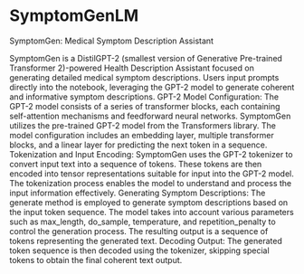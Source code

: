 # SymptomGenLM
 SymptomGen: Medical Symptom Description Assistant

SymptomGen is a DistilGPT-2 (smallest version of Generative Pre-trained Transformer 2)-powered Health Description Assistant focused on generating detailed medical symptom descriptions. 
Users input prompts directly into the notebook, leveraging the GPT-2 model to generate coherent and informative symptom descriptions. 
GPT-2 Model Configuration:
The GPT-2 model consists of a series of transformer blocks, each containing self-attention mechanisms and feedforward neural networks. SymptomGen utilizes the pre-trained GPT-2 model from the Transformers library. The model configuration includes an embedding layer, multiple transformer blocks, and a linear layer for predicting the next token in a sequence.
Tokenization and Input Encoding:
SymptomGen uses the GPT-2 tokenizer to convert input text into a sequence of tokens. These tokens are then encoded into tensor representations suitable for input into the GPT-2 model. The tokenization process enables the model to understand and process the input information effectively.
Generating Symptom Descriptions:
The generate method is employed to generate symptom descriptions based on the input token sequence. The model takes into account various parameters such as max_length, do_sample, temperature, and repetition_penalty to control the generation process. The resulting output is a sequence of tokens representing the generated text.
Decoding Output:
The generated token sequence is then decoded using the tokenizer, skipping special tokens to obtain the final coherent text output.
